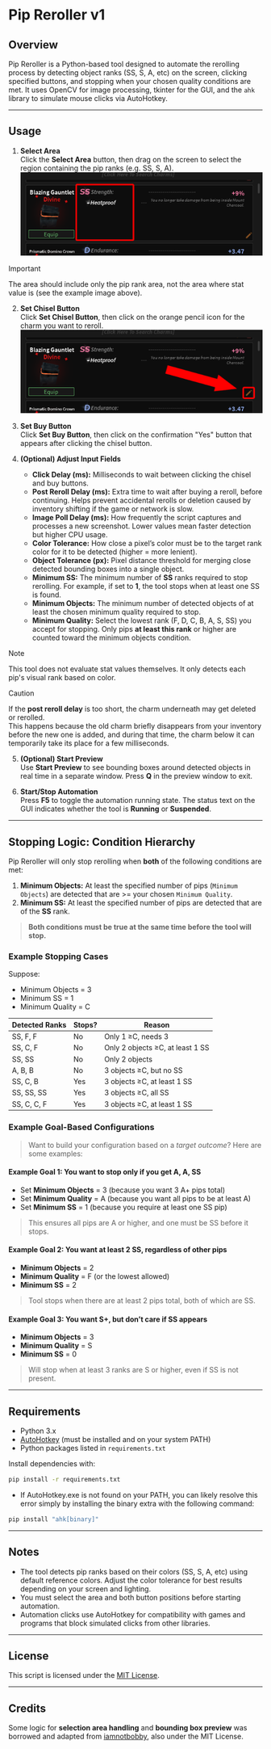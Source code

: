 # Pip Reroller v1

## Overview

Pip Reroller is a Python-based tool designed to automate the rerolling process by detecting object ranks (SS, S, A, etc) on the screen, clicking specified buttons, and stopping when your chosen quality conditions are met. It uses OpenCV for image processing, tkinter for the GUI, and the `ahk` library to simulate mouse clicks via AutoHotkey.

---

## Usage

1. **Select Area**  
   Click the **Select Area** button, then drag on the screen to select the region containing the pip ranks (e.g. SS, S, A).  
   ![Selection Example](/assets/kc-tool-suite/piprr_selection_example.png)
> [!IMPORTANT]
> The area should include only the pip rank area, not the area where stat value is (see the example image above).

2. **Set Chisel Button**  
   Click **Set Chisel Button**, then click on the orange pencil icon for the charm you want to reroll.  
   ![Chisel Button](/assets/kc-tool-suite/chisel_button.png)

3. **Set Buy Button**  
   Click **Set Buy Button**, then click on the confirmation "Yes" button that appears after clicking the chisel button.

4. **(Optional) Adjust Input Fields**

   * **Click Delay (ms):** Milliseconds to wait between clicking the chisel and buy buttons.
   * **Post Reroll Delay (ms):** Extra time to wait after buying a reroll, before continuing. Helps prevent accidental rerolls or deletion caused by inventory shifting if the game or network is slow.
   * **Image Poll Delay (ms):** How frequently the script captures and processes a new screenshot. Lower values mean faster detection but higher CPU usage.
   * **Color Tolerance:** How close a pixel’s color must be to the target rank color for it to be detected (higher = more lenient).
   * **Object Tolerance (px):** Pixel distance threshold for merging close detected bounding boxes into a single object.
   * **Minimum SS:** The minimum number of **SS** ranks required to stop rerolling. For example, if set to **1**, the tool stops when at least one SS is found.
   * **Minimum Objects:** The minimum number of detected objects of at least the chosen minimum quality required to stop.
   * **Minimum Quality:** Select the lowest rank (F, D, C, B, A, S, SS) you accept for stopping. Only pips **at least this rank** or higher are counted toward the minimum objects condition.
  
> [!NOTE]
> This tool does not evaluate stat values themselves. It only detects each pip's visual rank based on color.

> [!CAUTION]
> If the **post reroll delay** is too short, the charm underneath may get deleted or rerolled.  
> This happens because the old charm briefly disappears from your inventory before the new one is added, and during that time, the charm below it can temporarily take its place for a few milliseconds.

5. **(Optional) Start Preview**  
   Use **Start Preview** to see bounding boxes around detected objects in real time in a separate window. Press **Q** in the preview window to exit.

6. **Start/Stop Automation**  
   Press **F5** to toggle the automation running state. The status text on the GUI indicates whether the tool is **Running** or **Suspended**.

---

## Stopping Logic: Condition Hierarchy

Pip Reroller will only stop rerolling when **both** of the following conditions are met:

1. **Minimum Objects:** At least the specified number of pips (`Minimum Objects`) are detected that are >= your chosen `Minimum Quality`.
2. **Minimum SS:** At least the specified number of pips are detected that are of the **SS** rank.

> **Both conditions must be true at the same time before the tool will stop.**

### Example Stopping Cases

Suppose:
- Minimum Objects = 3
- Minimum SS = 1
- Minimum Quality = C

| Detected Ranks     | Stops? | Reason                           |
|--------------------|--------|----------------------------------|
| SS, F, F           | No     | Only 1 ≥C, needs 3               |
| SS, C, F           | No     | Only 2 objects ≥C, at least 1 SS |
| SS, SS             | No     | Only 2 objects                   |
| A, B, B            | No     | 3 objects ≥C, but no SS          |
| SS, C, B           | Yes    | 3 objects ≥C, at least 1 SS      |
| SS, SS, SS         | Yes    | 3 objects ≥C, all SS             |
| SS, C, C, F        | Yes    | 3 objects ≥C, at least 1 SS      |

### Example Goal-Based Configurations

> Want to build your configuration based on a *target outcome*? Here are some examples:

#### Example Goal 1: You want to stop only if you get **A, A, SS**

* Set **Minimum Objects** = 3
  (because you want 3 A+ pips total)
* Set **Minimum Quality** = A
  (because you want all pips to be at least A)
* Set **Minimum SS** = 1
  (because you require at least one SS pip)

> This ensures all pips are A or higher, and one must be SS before it stops.

#### Example Goal 2: You want **at least 2 SS**, regardless of other pips

* **Minimum Objects** = 2
* **Minimum Quality** = F (or the lowest allowed)
* **Minimum SS** = 2

> Tool stops when there are at least 2 pips total, both of which are SS.

#### Example Goal 3: You want **S+, but don’t care if SS appears**

* **Minimum Objects** = 3
* **Minimum Quality** = S
* **Minimum SS** = 0

> Will stop when at least 3 ranks are S or higher, even if SS is not present.

---

## Requirements

* Python 3.x
* [AutoHotkey](https://www.autohotkey.com/) (must be installed and on your system PATH)
* Python packages listed in `requirements.txt`

Install dependencies with:

```bash
pip install -r requirements.txt
```

* If AutoHotkey.exe is not found on your PATH, you can likely resolve this error simply by installing the binary extra with the following command:

```bash
pip install "ahk[binary]"
```

---

## Notes

* The tool detects pip ranks based on their colors (SS, S, A, etc) using default reference colors. Adjust the color tolerance for best results depending on your screen and lighting.
* You must select the area and both button positions before starting automation.
* Automation clicks use AutoHotkey for compatibility with games and programs that block simulated clicks from other libraries.

---

## License

This script is licensed under the [MIT License](LICENSE.txt).

---

## Credits

Some logic for **selection area handling** and **bounding box preview** was borrowed and adapted from [iamnotbobby](https://github.com/iamnotbobby), also under the MIT License.
